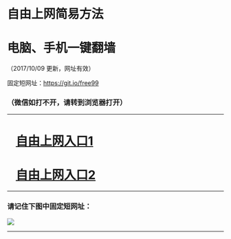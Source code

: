 ﻿# 自由上网简易方法

# 电脑、手机一键翻墙

（2017/10/09 更新，网址有效）

固定短网址：https://git.io/free99

### （微信如打不开，请转到浏览器打开）


***





# &nbsp;&nbsp; <a href="http://ft2001816050.fwq-tz-1001.info/fwqtz01.html?t=100900116283 " target="_blank">自由上网入口1</a>
# &nbsp;&nbsp; <a href="http://ft377918453.fwq-tz-1002.info/fwqtz02.html?t=100900130503 " target="_blank">自由上网入口2</a>
***

### 请记住下图中固定短网址：

<img src="https://s3-us-west-2.amazonaws.com/fwq-1001/yjfq-20170905okok.png" /> 


***

